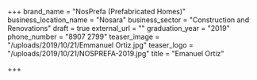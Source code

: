 +++
brand_name = "NosPrefa (Prefabricated Homes)"
business_location_name = "Nosara"
business_sector = "Construction and Renovations"
draft = true
external_url = ""
graduation_year = "2019"
phone_number = "8907 2799"
teaser_image = "/uploads/2019/10/21/Emmanuel Ortiz.jpg"
teaser_logo = "/uploads/2019/10/21/NOSPREFA-2019.jpg"
title = "Emanuel Ortiz"

+++

